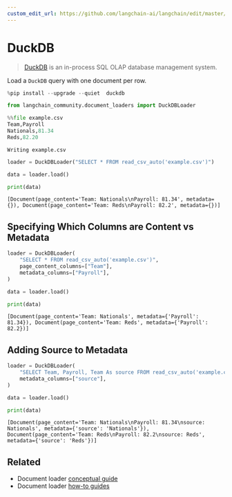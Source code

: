 ```yaml
---
custom_edit_url: https://github.com/langchain-ai/langchain/edit/master/docs/docs/integrations/document_loaders/duckdb.ipynb
---
```

# DuckDB

>[DuckDB](https://duckdb.org/) is an in-process SQL OLAP database management system.

Load a `DuckDB` query with one document per row.


```python
%pip install --upgrade --quiet  duckdb
```


```python
from langchain_community.document_loaders import DuckDBLoader
```


```python
%%file example.csv
Team,Payroll
Nationals,81.34
Reds,82.20
```
```output
Writing example.csv
```

```python
loader = DuckDBLoader("SELECT * FROM read_csv_auto('example.csv')")

data = loader.load()
```


```python
print(data)
```
```output
[Document(page_content='Team: Nationals\nPayroll: 81.34', metadata={}), Document(page_content='Team: Reds\nPayroll: 82.2', metadata={})]
```
## Specifying Which Columns are Content vs Metadata


```python
loader = DuckDBLoader(
    "SELECT * FROM read_csv_auto('example.csv')",
    page_content_columns=["Team"],
    metadata_columns=["Payroll"],
)

data = loader.load()
```


```python
print(data)
```
```output
[Document(page_content='Team: Nationals', metadata={'Payroll': 81.34}), Document(page_content='Team: Reds', metadata={'Payroll': 82.2})]
```
## Adding Source to Metadata


```python
loader = DuckDBLoader(
    "SELECT Team, Payroll, Team As source FROM read_csv_auto('example.csv')",
    metadata_columns=["source"],
)

data = loader.load()
```


```python
print(data)
```
```output
[Document(page_content='Team: Nationals\nPayroll: 81.34\nsource: Nationals', metadata={'source': 'Nationals'}), Document(page_content='Team: Reds\nPayroll: 82.2\nsource: Reds', metadata={'source': 'Reds'})]
```

## Related

- Document loader [conceptual guide](/docs/concepts/#document-loaders)
- Document loader [how-to guides](/docs/how_to/#document-loaders)
